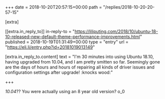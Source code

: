 +++
date = 2018-10-20T20:57:15+00:00
path = "/replies/2018-10-20-20-57-15"

[extra]

[[extra.in_reply_to]]
in-reply-to = "https://liliputing.com/2018/10/ubuntu-18-10-released-new-default-theme-performance-improvements.html"
published = 2018-10-19T01:31:49+00:00
type = "entry"
url = "https://eli.li/entry.php?id=20181019013149"

[extra.in_reply_to.content]
text = "I'm 30 minutes into using Ubuntu 18.10, having upgraded from 10.04, and I am pretty smitten so far. Seemingly gone are the days of hours and hours of repairing all kinds of driver issues and configuration settings after upgrade! :knocks wood:"

+++

*10.04*?? You were actually using an 8 year old version? o_0